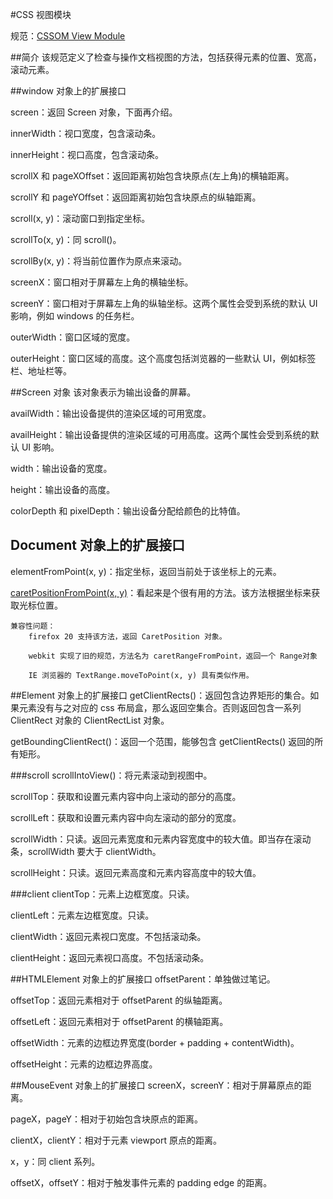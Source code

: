 #CSS 视图模块

规范：[CSSOM View Module](http://www.w3.org/TR/cssom-view/)

##简介
该规范定义了检查与操作文档视图的方法，包括获得元素的位置、宽高，滚动元素。

##window 对象上的扩展接口

screen：返回 Screen 对象，下面再介绍。

innerWidth：视口宽度，包含滚动条。

innerHeight：视口高度，包含滚动条。

scrollX 和 pageXOffset：返回距离初始包含块原点(左上角)的横轴距离。

scrollY 和 pageYOffset：返回距离初始包含块原点的纵轴距离。

scroll(x, y)：滚动窗口到指定坐标。

scrollTo(x, y)：同 scroll()。

scrollBy(x, y)：将当前位置作为原点来滚动。

screenX：窗口相对于屏幕左上角的横轴坐标。

screenY：窗口相对于屏幕左上角的纵轴坐标。这两个属性会受到系统的默认 UI 影响，例如 windows 的任务栏。

outerWidth：窗口区域的宽度。

outerHeight：窗口区域的高度。这个高度包括浏览器的一些默认 UI，例如标签栏、地址栏等。

##Screen 对象
该对象表示为输出设备的屏幕。

availWidth：输出设备提供的渲染区域的可用宽度。

availHeight：输出设备提供的渲染区域的可用高度。这两个属性会受到系统的默认 UI 影响。

width：输出设备的宽度。

height：输出设备的高度。

colorDepth 和 pixelDepth：输出设备分配给颜色的比特值。

## Document 对象上的扩展接口
elementFromPoint(x, y)：指定坐标，返回当前处于该坐标上的元素。

[caretPositionFromPoint(x, y)](https://developer.mozilla.org/en-US/docs/Web/API/document.caretPositionFromPoint)：看起来是个很有用的方法。该方法根据坐标来获取光标位置。

    兼容性问题：
		firefox 20 支持该方法，返回 CaretPosition 对象。

		webkit 实现了旧的规范，方法名为 caretRangeFromPoint，返回一个 Range对象

		IE 浏览器的 TextRange.moveToPoint(x, y) 具有类似作用。
		
##Element 对象上的扩展接口
getClientRects()：返回包含边界矩形的集合。如果元素没有与之对应的 css 布局盒，那么返回空集合。否则返回包含一系列 ClientRect 对象的 ClientRectList 对象。

getBoundingClientRect()：返回一个范围，能够包含 getClientRects() 返回的所有矩形。

###scroll
scrollIntoView()：将元素滚动到视图中。

scrollTop：获取和设置元素内容中向上滚动的部分的高度。

scrollLeft：获取和设置元素内容中向左滚动的部分的宽度。

scrollWidth：只读。返回元素宽度和元素内容宽度中的较大值。即当存在滚动条，scrollWidth 要大于 clientWidth。

scrollHeight：只读。返回元素高度和元素内容高度中的较大值。

###client
clientTop：元素上边框宽度。只读。

clientLeft：元素左边框宽度。只读。

clientWidth：返回元素视口宽度。不包括滚动条。

clientHeight：返回元素视口高度。不包括滚动条。

##HTMLElement 对象上的扩展接口
offsetParent：单独做过笔记。

offsetTop：返回元素相对于 offsetParent 的纵轴距离。

offsetLeft：返回元素相对于 offsetParent 的横轴距离。

offsetWidth：元素的边框边界宽度(border + padding + contentWidth)。

offsetHeight：元素的边框边界高度。

##MouseEvent 对象上的扩展接口
screenX，screenY：相对于屏幕原点的距离。

pageX，pageY：相对于初始包含块原点的距离。

clientX，clientY：相对于元素 viewport 原点的距离。

x，y：同 client 系列。

offsetX，offsetY：相对于触发事件元素的 padding edge 的距离。
